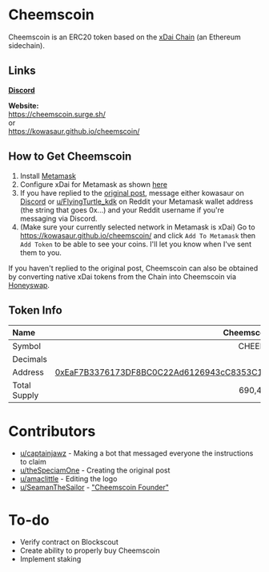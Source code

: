 # Cheemscoin

Cheemscoin is an ERC20 token based on the [xDai Chain](https://www.xdaichain.com/) (an Ethereum sidechain).

## Links

[**Discord**](https://discord.gg/wdt6swb3H8)

**Website:**  
https://cheemscoin.surge.sh/  
or  
https://kowasaur.github.io/cheemscoin/

## How to Get Cheemscoin

1. Install [Metamask](https://metamask.io/)
2. Configure xDai for Metamask as shown [here](https://www.xdaichain.com/for-users/wallets/metamask/metamask-setup#setting-up-metamask-for-xdai)
3. If you have replied to the [original post](https://www.reddit.com/r/dogelore/comments/lcwgj7/all_new_and_innovative_idea/gm42mx7/?context=3), message either kowasaur on [Discord](https://discord.gg/wdt6swb3H8) or [u/FlyingTurtle_kdk](https://www.reddit.com/user/FlyingTurtle_kdk) on Reddit your Metamask wallet address (the string that goes 0x...) and your Reddit username if you're messaging via Discord.
4. (Make sure your currently selected network in Metamask is xDai) Go to https://kowasaur.github.io/cheemscoin/ and click `Add To Metamask` then `Add Token` to be able to see your coins. I'll let you know when I've sent them to you.

If you haven't replied to the original post, Cheemscoin can also be obtained by converting native xDai tokens from the Chain into Cheemscoin via [Honeyswap](https://app.honeyswap.org/#/swap).

## Token Info

| Name         |                                                                                                                                      Cheemscoin |
| :----------- | ----------------------------------------------------------------------------------------------------------------------------------------------: |
| Symbol       |                                                                                                                                          CHEEMS |
| Decimals     |                                                                                                                                              18 |
| Address      | [0xEaF7B3376173DF8BC0C22Ad6126943cC8353C1Ee](https://blockscout.com/poa/xdai/tokens/0xEaF7B3376173DF8BC0C22Ad6126943cC8353C1Ee/token-transfers) |
| Total Supply |                                                                                                                                         690,420 |

# Contributors

- [u/captainjawz](https://www.reddit.com/user/captainjawz) - Making a bot that messaged everyone the instructions to claim
- [u/theSpeciamOne](https://www.reddit.com/user/theSpeciamOne/) - Creating the original post
- [u/amaclittle](https://www.reddit.com/user/amaclittle) - Editing the logo
- [u/SeamanTheSailor](https://www.reddit.com/user/SeamanTheSailor) - ["Cheemscoin Founder"](https://www.reddit.com/r/dogelore/comments/lcwgj7/all_new_and_innovative_idea/gm3v4sl/)

# To-do

- Verify contract on Blockscout
- Create ability to properly buy Cheemscoin
- Implement staking
